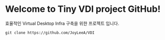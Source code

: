 # Welcome to Tiny VDI project GitHub!

효율적인 Virtual Desktop Infra 구축을 위한 프로젝트 입니다.

```
git clone https://github.com/JoyLeeA/VDI
```
